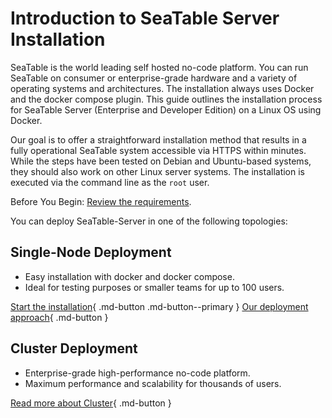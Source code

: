 # Introduction to SeaTable Server Installation

SeaTable is the world leading self hosted no-code platform. You can run SeaTable on consumer or enterprise-grade hardware and a variety of operating systems and architectures. The installation always uses Docker and the docker compose plugin. This guide outlines the installation process for SeaTable Server (Enterprise and Developer Edition) on a Linux OS using Docker.

Our goal is to offer a straightforward installation method that results in a fully operational SeaTable system accessible via HTTPS within minutes. While the steps have been tested on Debian and Ubuntu-based systems, they should also work on other Linux server systems. The installation is executed via the command line as the `root` user.

Before You Begin: [Review the requirements](/introduction/requirements/).

You can deploy SeaTable-Server in one of the following topologies:

## Single-Node Deployment

- Easy installation with docker and docker compose.
- Ideal for testing purposes or smaller teams for up to 100 users.

[Start the installation](/installation-rework/basic-setup/){ .md-button .md-button--primary } [Our deployment approach](/installation-rework/start_details/){ .md-button }

## Cluster Deployment

- Enterprise-grade high-performance no-code platform.
- Maximum performance and scalability for thousands of users.

[Read more about Cluster](../docker/Cluster/seatable_cluster.md){ .md-button }
